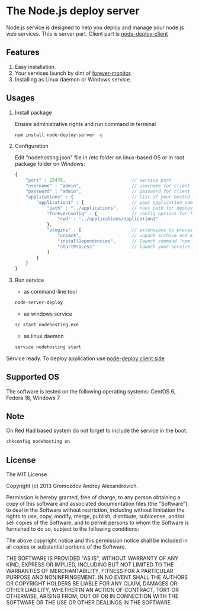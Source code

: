 The Node.js deploy server
=========================
Node.js service is designed to help you deploy and manage your node.js web services. 
This is server part. Client part is [node-deploy-client](https://github.com/AndyGrom/node-deploy-client)

Features
--------
1. Easy installation.
2. Your services launch by dint of [forever-monitor](https://github.com/nodejitsu/forever-monitor).
3. Installing as Linux daemon or Windows service.

Usages
------------
1. Install package

   Ensure administrative rights and run command in terminal

	```bash
	npm install node-deploy-server -g
	```

2. Configuration

   Edit "nodehosting.json" file in /etc folder on linux-based OS or in root package folder on Windows:
	```javascript
	{
		"port" : 15478,						    // service port
		"username" : "admin",				    // username for client application
		"password" : "admin",				    // password for client application
        "applications" : {                      // list of your hosted applications
            "application1" : {                  // your application name
                "path" : "../applications",     // root path for deployment application
                "foreverConfig" : {             // config options for forever-monitor, if corresponding plugin is switched on
                    "cwd" : "../applications/application1"
                },
                "plugins" : [                   // extensions to process received file
                    "unpack",                   // unpack archive and ensure target folder
                    "installDependencies",      // launch command 'npm install' into root folder
                    "startProcess"              // launch your service by dint of forever-monitor (see <https://github.com/nodejitsu/forever-monitor>)
                ]
            }
        }
	}
	```

3. Run service

    * as command-line tool
	```bash
	node-server-deploy
	```

	* as windows service
	```bash
	sc start nodehosting.exe
	```

	* as linux daemon
	```bash
	service nodehosting start
	```

Service ready. To deploy application use [node-deploy client side](https://github.com/AndyGrom/node-deploy-client)

Supported OS
------------
The software is tested on the following operating systems: CentOS 6, Fedora 18, Windows 7

Note
----
On Red Had based system do not forget to include the service in the boot.

```bash
chkconfig nodehosting on
```

License
-------
The MIT License

Copyright (c) 2013 Gromozdov Andrey Alexandrovich.

Permission is hereby granted, free of charge, to any person obtaining a copy
of this software and associated documentation files (the "Software"), to deal
in the Software without restriction, including without limitation the rights
to use, copy, modify, merge, publish, distribute, sublicense, and/or sell
copies of the Software, and to permit persons to whom the Software is
furnished to do so, subject to the following conditions:

The above copyright notice and this permission notice shall be included in
all copies or substantial portions of the Software.

THE SOFTWARE IS PROVIDED "AS IS", WITHOUT WARRANTY OF ANY KIND, EXPRESS OR
IMPLIED, INCLUDING BUT NOT LIMITED TO THE WARRANTIES OF MERCHANTABILITY,
FITNESS FOR A PARTICULAR PURPOSE AND NONINFRINGEMENT. IN NO EVENT SHALL THE
AUTHORS OR COPYRIGHT HOLDERS BE LIABLE FOR ANY CLAIM, DAMAGES OR OTHER
LIABILITY, WHETHER IN AN ACTION OF CONTRACT, TORT OR OTHERWISE, ARISING FROM,
OUT OF OR IN CONNECTION WITH THE SOFTWARE OR THE USE OR OTHER DEALINGS IN
THE SOFTWARE.